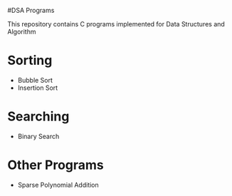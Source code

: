 #DSA Programs

This repository contains C programs implemented for Data Structures and Algorithm
# Sorting
- Bubble Sort
- Insertion Sort

# Searching
- Binary Search

# Other Programs

- Sparse Polynomial Addition
